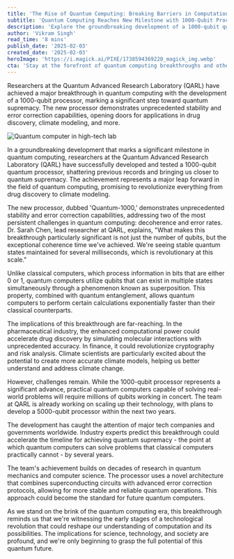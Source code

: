 ```yaml
---
title: 'The Rise of Quantum Computing: Breaking Barriers in Computational Power'
subtitle: 'Quantum Computing Reaches New Milestone with 1000-Qubit Processor'
description: 'Explore the groundbreaking development of a 1000-qubit quantum processor and its implications for industries ranging from pharmaceuticals to climate science. Learn about the advancements in stability and error correction that mark a significant step toward quantum supremacy.'
author: 'Vikram Singh'
read_time: '8 mins'
publish_date: '2025-02-03'
created_date: '2025-02-03'
heroImage: 'https://i.magick.ai/PIXE/1738594369220_magick_img.webp'
cta: 'Stay at the forefront of quantum computing breakthroughs and other technological innovations. Follow us on LinkedIn for daily updates on groundbreaking developments shaping our future.'
---
```


Researchers at the Quantum Advanced Research Laboratory (QARL) have achieved a major breakthrough in quantum computing with the development of a 1000-qubit processor, marking a significant step toward quantum supremacy. The new processor demonstrates unprecedented stability and error correction capabilities, opening doors for applications in drug discovery, climate modeling, and more.

![Quantum computer in high-tech lab](https://i.magick.ai/PIXE/1738594369224_magick_img.webp)

In a groundbreaking development that marks a significant milestone in quantum computing, researchers at the Quantum Advanced Research Laboratory (QARL) have successfully developed and tested a 1000-qubit quantum processor, shattering previous records and bringing us closer to quantum supremacy. The achievement represents a major leap forward in the field of quantum computing, promising to revolutionize everything from drug discovery to climate modeling.

The new processor, dubbed 'Quantum-1000,' demonstrates unprecedented stability and error correction capabilities, addressing two of the most persistent challenges in quantum computing: decoherence and error rates. Dr. Sarah Chen, lead researcher at QARL, explains, "What makes this breakthrough particularly significant is not just the number of qubits, but the exceptional coherence time we've achieved. We're seeing stable quantum states maintained for several milliseconds, which is revolutionary at this scale."

Unlike classical computers, which process information in bits that are either 0 or 1, quantum computers utilize qubits that can exist in multiple states simultaneously through a phenomenon known as superposition. This property, combined with quantum entanglement, allows quantum computers to perform certain calculations exponentially faster than their classical counterparts.

The implications of this breakthrough are far-reaching. In the pharmaceutical industry, the enhanced computational power could accelerate drug discovery by simulating molecular interactions with unprecedented accuracy. In finance, it could revolutionize cryptography and risk analysis. Climate scientists are particularly excited about the potential to create more accurate climate models, helping us better understand and address climate change.

However, challenges remain. While the 1000-qubit processor represents a significant advance, practical quantum computers capable of solving real-world problems will require millions of qubits working in concert. The team at QARL is already working on scaling up their technology, with plans to develop a 5000-qubit processor within the next two years.

The development has caught the attention of major tech companies and governments worldwide. Industry experts predict this breakthrough could accelerate the timeline for achieving quantum supremacy - the point at which quantum computers can solve problems that classical computers practically cannot - by several years.

The team's achievement builds on decades of research in quantum mechanics and computer science. The processor uses a novel architecture that combines superconducting circuits with advanced error correction protocols, allowing for more stable and reliable quantum operations. This approach could become the standard for future quantum computers.

As we stand on the brink of the quantum computing era, this breakthrough reminds us that we're witnessing the early stages of a technological revolution that could reshape our understanding of computation and its possibilities. The implications for science, technology, and society are profound, and we're only beginning to grasp the full potential of this quantum future.